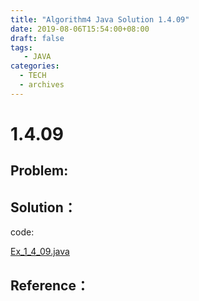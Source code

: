 ```yaml
---
title: "Algorithm4 Java Solution 1.4.09"
date: 2019-08-06T15:54:00+08:00
draft: false
tags:
   - JAVA
categories:
  - TECH
  - archives
---
```



# 1.4.09

## Problem:


## Solution：

code:

[Ex_1_4_09.java](./Ex_1_4_09.java)


## Reference：


